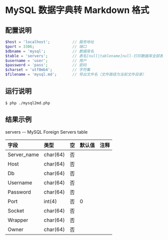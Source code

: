 # MySQL 数据字典转 Markdown 格式

## 配置说明

```php
$host = 'localhost';          // 服务地址
$port = 3306;                 // 端口
$dbname = 'mysql';            // 数据库名
$table = 'servers';           // 表名[null|tablename]null-打印数据库全部表
$username = 'user';           // 用户
$password = 'pass';           // 密码
$charset = 'utf8mb4';         // 字符集
$filename = 'mysql.md';       // 导出文件名（文件路径为当前文件目录）
```

## 运行说明

```shell
$ php ./mysql2md.php
```

## 结果示例

servers -- MySQL Foreign Servers table

| 字段 | 类型 | 空 | 默认值 | 注释 |
| :- | :- | :- | :- | :- |
| Server_name | char(64) | 否 |  |  |
| Host | char(64) | 否 |  |  |
| Db | char(64) | 否 |  |  |
| Username | char(64) | 否 |  |  |
| Password | char(64) | 否 |  |  |
| Port | int(4) | 否 | 0 |  |
| Socket | char(64) | 否 |  |  |
| Wrapper | char(64) | 否 |  |  |
| Owner | char(64) | 否 |  |  |

